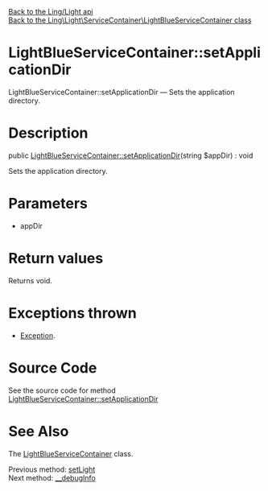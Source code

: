 [Back to the Ling/Light api](https://github.com/lingtalfi/Light/blob/master/doc/api/Ling/Light.md)<br>
[Back to the Ling\Light\ServiceContainer\LightBlueServiceContainer class](https://github.com/lingtalfi/Light/blob/master/doc/api/Ling/Light/ServiceContainer/LightBlueServiceContainer.md)


LightBlueServiceContainer::setApplicationDir
================



LightBlueServiceContainer::setApplicationDir — Sets the application directory.




Description
================


public [LightBlueServiceContainer::setApplicationDir](https://github.com/lingtalfi/Light/blob/master/doc/api/Ling/Light/ServiceContainer/LightBlueServiceContainer/setApplicationDir.md)(string $appDir) : void




Sets the application directory.




Parameters
================


- appDir

    


Return values
================

Returns void.


Exceptions thrown
================

- [Exception](http://php.net/manual/en/class.exception.php).&nbsp;







Source Code
===========
See the source code for method [LightBlueServiceContainer::setApplicationDir](https://github.com/lingtalfi/Light/blob/master/ServiceContainer/LightBlueServiceContainer.php#L70-L77)


See Also
================

The [LightBlueServiceContainer](https://github.com/lingtalfi/Light/blob/master/doc/api/Ling/Light/ServiceContainer/LightBlueServiceContainer.md) class.

Previous method: [setLight](https://github.com/lingtalfi/Light/blob/master/doc/api/Ling/Light/ServiceContainer/LightBlueServiceContainer/setLight.md)<br>Next method: [__debugInfo](https://github.com/lingtalfi/Light/blob/master/doc/api/Ling/Light/ServiceContainer/LightBlueServiceContainer/__debugInfo.md)<br>

